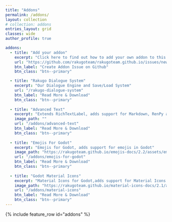 ```yaml
---
title: "Addons"
permalink: /addons/
layout: collection
# collection: addons
entries_layout: grid
classes: wide
author_profile: true

addons:
  - title: "Add your addon"
    excerpt: "Click here to find out how to add your own addon to this page."
    url: "https://github.com/rakugoteam/rakugoteam.github.io/issues/new/choose"
    btn_label: "Create Addon Issue on Github"
    btn_class: "btn--primary"

  - title: "Rakugo Dialogue System"
    excerpt: "Our Dialogue Engine and Save/Load System"
    url: "/rakugo-dialogue-system"
    btn_label: "Read More & Download"
    btn_class: "btn--primary"
  
  - title: "Advanced Text"
    excerpt: "Extends RichTextLabel, adds support for Markdown, RenPy and much more."
    image_path: ""
    url: "/addons/advanced-text"
    btn_label: "Read More & Download"
    btn_class: "btn--primary"
  
  - title: "Emojis For Godot"
    excerpt: "Emojis for Godot, adds support for emojis in Godot"
    image_path: "https://rakugoteam.github.io/emojis-docs/2.2/assets/emoji-finder-copy.png"
    url: "/addons/emojis-for-godot"
    btn_label: "Read More & Download"
    btn_class: "btn--primary"
  
  - title: "Godot Material Icons"
    excerpt: "Material Icons for Godot,adds support for Material Icons in Godot"
    image_path: "https://rakugoteam.github.io/material-icons-docs/2.1/assets/icon-finder-copy.png"
    url: "/addons/material-icons"
    btn_label: "Read More & Download"
    btn_class: "btn--primary"
---
```


{% include feature_row id="addons" %}
